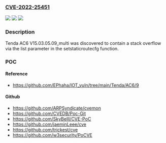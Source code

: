 ### [CVE-2022-25451](https://cve.mitre.org/cgi-bin/cvename.cgi?name=CVE-2022-25451)
![](https://img.shields.io/static/v1?label=Product&message=n%2Fa&color=blue)
![](https://img.shields.io/static/v1?label=Version&message=n%2Fa&color=blue)
![](https://img.shields.io/static/v1?label=Vulnerability&message=n%2Fa&color=brighgreen)

### Description

Tenda AC6 V15.03.05.09_multi was discovered to contain a stack overflow via the list parameter in the setstaticroutecfg function.

### POC

#### Reference
- https://github.com/EPhaha/IOT_vuln/tree/main/Tenda/AC6/9

#### Github
- https://github.com/ARPSyndicate/cvemon
- https://github.com/CVEDB/Poc-Git
- https://github.com/SkyBelll/CVE-PoC
- https://github.com/jaeminLeee/cve
- https://github.com/trickest/cve
- https://github.com/w3security/PoCVE

